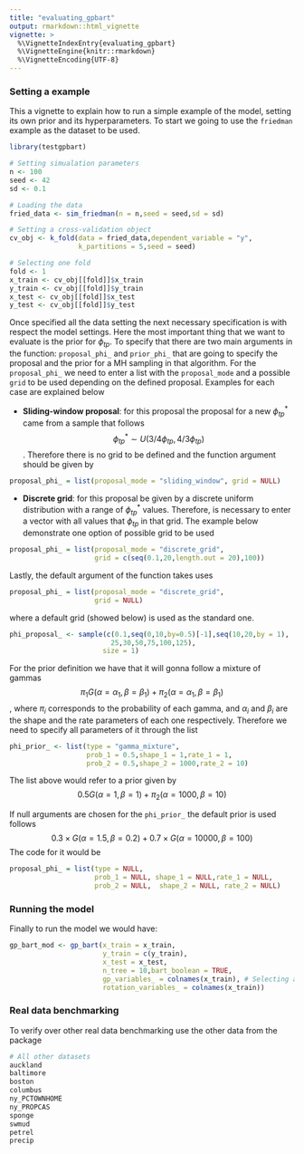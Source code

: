 ```yaml
---
title: "evaluating_gpbart"
output: rmarkdown::html_vignette
vignette: >
  %\VignetteIndexEntry{evaluating_gpbart}
  %\VignetteEngine{knitr::rmarkdown}
  %\VignetteEncoding{UTF-8}
---
```





### Setting a example

This a vignette to explain how to run a simple example of the model, setting its own prior and its hyperparameters. To start we going to use the `friedman` example as the dataset to be used.


```r
library(testgpbart)

# Setting simualation parameters
n <- 100
seed <- 42
sd <- 0.1

# Loading the data
fried_data <- sim_friedman(n = n,seed = seed,sd = sd)

# Setting a cross-validation object
cv_obj <- k_fold(data = fried_data,dependent_variable = "y",
                 k_partitions = 5,seed = seed)

# Selecting one fold
fold <- 1
x_train <- cv_obj[[fold]]$x_train
y_train <- cv_obj[[fold]]$y_train
x_test <- cv_obj[[fold]]$x_test
y_test <- cv_obj[[fold]]$y_test

```

Once specified all the data setting the next necessary specification is with respect the model settings. Here the most important thing that we want to evaluate is the 
prior for $\phi_{tp}$. To specify that there are two main arguments in the function: `proposal_phi_` and `prior_phi_` that are going to specify the proposal and the prior for a MH sampling in that algorithm. For the `proposal_phi_` we need to enter a list with the `proposal_mode` and a possible `grid` to be used depending on the defined proposal. Examples for each case are explained below

- **Sliding-window proposal**: for this proposal the proposal for a new $\phi^{*}_{tp}$ came from a sample that follows $$\phi^{*}_{tp} \sim U\left(3/4\phi_{tp},4/3\phi_{tp}\right)$$. Therefore there is no grid to be defined and the function argument should be given by 

```r
proposal_phi_ = list(proposal_mode = "sliding_window", grid = NULL)
```

- **Discrete grid**: for this proposal be given by a discrete uniform distribution with a range of $\phi^{*}_{tp}$ values. Therefore, is necessary to enter a vector with all values that $\phi_{tp}$ in that grid. The example below demonstrate one option of possible grid to be used


```r
proposal_phi_ = list(proposal_mode = "discrete_grid",
                     grid = c(seq(0.1,20,length.out = 20),100))
```

Lastly, the default argument of the function takes uses


```r
proposal_phi_ = list(proposal_mode = "discrete_grid",
                     grid = NULL)
```

where a default grid (showed below) is used as the standard one.


```r
phi_proposal_ <- sample(c(0.1,seq(0,10,by=0.5)[-1],seq(10,20,by = 1),
                         25,30,50,75,100,125),
                       size = 1)
```


For the prior definition we have that it will gonna follow a mixture of gammas $$ \pi_{1}G(\alpha = \alpha_{1}, \beta = \beta_{1})+\pi_{2}\left(\alpha = \alpha_{1}, \beta = \beta_{1} \right)$$, where $\pi_{i}$ corresponds to the probability of each gamma, and $\alpha_{i}$ and $\beta_{i}$ are the shape and the rate parameters of each one respectively. Therefore we need to specify all parameters of it through the list


```r
phi_prior_ <- list(type = "gamma_mixture",
                   prob_1 = 0.5,shape_1 = 1,rate_1 = 1,
                   prob_2 = 0.5,shape_2 = 1000,rate_2 = 10)
```

The list above would refer to a prior given by $$ 0.5G(\alpha = 1, \beta = 1)+\pi_{2}\left(\alpha = 1000, \beta = 10 \right)$$


If null arguments are chosen for the `phi_prior_` the default prior is used follows
$$ 0.3 \times G(\alpha = 1.5, \beta = 0.2)+0.7 \times G\left(\alpha = 10000, \beta = 100 \right)$$
The code for it would be


```r
proposal_phi_ = list(type = NULL,
                     prob_1 = NULL, shape_1 = NULL,rate_1 = NULL,
                     prob_2 = NULL,  shape_2 = NULL, rate_2 = NULL)
```

### Running the model

Finally to run the model we would have:


```r
gp_bart_mod <- gp_bart(x_train = x_train,
                       y_train = c(y_train),
                       x_test = x_test,
                       n_tree = 10,bart_boolean = TRUE,
                       gp_variables_ = colnames(x_train), # Selecting all var.
                       rotation_variables_ = colnames(x_train)) 
```

### Real data benchmarking

To verify over other real data benchmarking use the other data from the package


```r
# All other datasets
auckland
baltimore
boston
columbus
ny_PCTOWNHOME
ny_PROPCAS
sponge
swmud
petrel
precip
```
